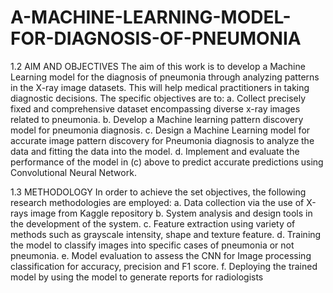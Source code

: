 # A-MACHINE-LEARNING-MODEL-FOR-DIAGNOSIS-OF-PNEUMONIA
1.2 AIM AND OBJECTIVES
The aim of this work is to develop a Machine Learning model for the diagnosis of pneumonia through analyzing patterns in the X-ray image datasets. This will help medical practitioners in taking diagnostic decisions.
The specific objectives are to:
a.	Collect precisely fixed and comprehensive dataset encompassing diverse x-ray images related to pneumonia.
b.	Develop a Machine learning pattern discovery model for pneumonia diagnosis.
c.	Design a Machine Learning model for accurate image pattern discovery for Pneumonia diagnosis to analyze the data and fitting the data into the model.
d.	 Implement and evaluate the performance of the model in (c) above to predict accurate predictions using Convolutional Neural Network.


1.3 METHODOLOGY
In order to achieve the set objectives, the following research methodologies are
employed:
a.	Data collection via the use of X-rays image from Kaggle repository 
b.	System analysis and design tools in the development of the system.
c.	Feature extraction using variety of methods such as grayscale intensity, shape and texture feature.
d.	Training the model to classify images into specific cases of pneumonia or not pneumonia.
e.	Model evaluation to assess the CNN for Image processing classification for accuracy, precision and F1 score.
f.	Deploying the trained model by using the model to generate reports for radiologists
